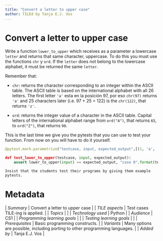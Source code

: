```yaml
---
title: "Convert a letter to upper case"
author: TILEd by Tanja E.J. Vos
...
```


# Convert a letter to upper case

Write a function `lower_to_upper` which receives as a parameter a lowercase `letter` and returns that same character, uppercase. To do this you must use the functions `chr` y `ord`. If the `letter` does not belong to the lowercase alphabet, it must be returned the same `letter`.

Remember that:

-   `chr`: returns the character corresponding to an integer within
    the ASCII table. The ASCII table is based on the international
    alphabet with all 26 letters. The first letter `'a'` esta en la
    posición 97, por eso `chr(97)` returns `'a'` and 25 characters
    later (i.e. 97 + 25 = 122) is the `chr(122)`, that returns
    `'z'`.

-   `ord`: returns the integer value of a character in the ASCII
    table. Capital letters of the international alphabet range from
    `ord("A")`, that returns `65`, to `ord("Z")`, that returns `90`.

This is the last time we give you the pytests that you can use to
test your function. From now on you will have to do it yourself.

```python
@pytest.mark.parametrize("testcase, input, expected_output",[(1, 'a', 'A'), (2, 'z', 'Z'), (3, 'ñ', 'Ñ'), (4, '\*', '\*'), (5, 'Q', 'Q'), (6, ' ] )

def test_lower_to_upper(testcase, input, expected_output): 
    assert lower_to_upper(input) == expected_output, "case 0".format(testcase)
```

```testruntile
Insist that the students test their programs by giving them example
pytests.
```


# Metadata

| *Summary*                     | Convert a letter to upper case |
| *TILE aspects*                | Test cases TILE-ing is applied. |
| *Topics*                      |  |
| *Technology used*             | Python |
| *Audience*                    | CS1 |
| *Programming learning goals*  |  |
| *Testing learning goals*      |  |
| *Prerequisites*               | Basic programming constructs. |
| *Variants*                    | Many options are possible, including porting to other programming languages. | 
| *Added by*                    | Tanja E.J. Vos |   

